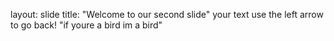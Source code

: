 layout: slide
title: "Welcome to our second slide"
your text
use the left arrow to go back!
"if youre a bird im a bird"
